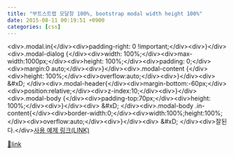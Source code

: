 ```yaml
---
title: "부트스트랩 모달창 100%, bootstrap modal width height 100%"
date: 2015-08-11 00:19:51 +0900
categories: [css]
---
```


&lt;div&gt;.modal.in{&lt;/div&gt;&lt;div&gt;padding-right: 0 !important;&lt;/div&gt;&lt;div&gt;}&lt;/div&gt;&lt;div&gt;.modal-dialog {&lt;/div&gt;&lt;div&gt;width: 100%;&lt;/div&gt;&lt;div&gt;max-width:1000px;&lt;/div&gt;&lt;div&gt;height: 100%;&lt;/div&gt;&lt;div&gt;padding: 0;&lt;/div&gt;&lt;div&gt;margin:0 auto;&lt;/div&gt;&lt;div&gt;}&lt;/div&gt;&lt;div&gt;.modal-content {&lt;/div&gt;&lt;div&gt;height: 100%;&lt;/div&gt;&lt;div&gt;overflow:auto;&lt;/div&gt;&lt;div&gt;}&lt;/div&gt;&lt;div&gt;  &amp;#xD;
&lt;/div&gt;&lt;div&gt;.modal-header{&lt;/div&gt;&lt;div&gt;margin-bottom:-60px;&lt;/div&gt;&lt;div&gt;position:relative;&lt;/div&gt;&lt;div&gt;z-index:10;&lt;/div&gt;&lt;div&gt;}&lt;/div&gt;&lt;div&gt;.modal-body {&lt;/div&gt;&lt;div&gt;padding-top:70px;&lt;/div&gt;&lt;div&gt;height: 100%;&lt;/div&gt;&lt;div&gt;}&lt;/div&gt;&lt;div&gt;  &amp;#xD;
&lt;/div&gt;&lt;div&gt;.modal-body .in-content{&lt;/div&gt;&lt;div&gt;border-width:0;&lt;/div&gt;&lt;div&gt;width:100%;height:100%;&lt;/div&gt;&lt;div&gt;overflow:auto;&lt;/div&gt;&lt;div&gt;}&lt;/div&gt;&lt;div&gt;  &amp;#xD;
&lt;/div&gt;&lt;div&gt;잘된다.&lt;/div&gt;[사용 예제 링크(LINK)](http://www.mins01.com/sdgn/unit.php#unit_41 "사용 예제 링크(LINK)")  
  



[🔗link](http://www.mins01.com/mh/tech/read/958)
